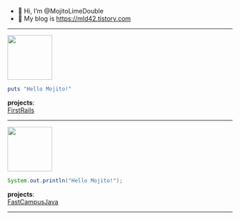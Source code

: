 - 🖖 Hi, I’m @MojitoLimeDouble
- 💽 My blog is https://mld42.tistory.com

<hr/>

<img src="https://user-images.githubusercontent.com/66380736/146685970-32e43826-2378-4edb-bc6c-2a2c7edf3d93.png" width="100" height="100"/>

```ruby
puts "Hello Mojito!"
```
__projects__:    
[FirstRails](https://github.com/MojitoLimeDouble/FirstRails)

<hr/>

<img src="https://user-images.githubusercontent.com/66380736/146814422-7a7224a5-2249-455e-a0bd-3b540979beb3.png" width="100" height="100"/>

```java
System.out.println("Hello Mojito!");
```
__projects__:    
[FastCampusJava](https://github.com/MojitoLimeDouble/FastCampusJava)

<hr/>
